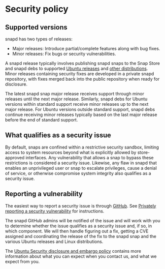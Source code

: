 # Security policy

## Supported versions
<!-- Include start supported versions -->
snapd has two types of releases:

- Major releases: Introduce partial/complete features along with bug fixes.
- Minor releases: Fix bugs or security vulnerabilities.

A snapd release typically involves publishing snapd snaps to the Snap Store and
snapd debs to supported [Ubuntu releases](https://ubuntu.com/about/release-cycle)
and [other distributions](https://snapcraft.io/docs/distro-support). Minor
releases containing security fixes are developed in a private snapd repository,
with fixes merged back into the public repository when ready for disclosure.

The latest snapd snap major release receives support through minor releases
until the next major release. Similarly, snapd debs for Ubuntu versions within
standard support receive minor releases up to the next major release. For
Ubuntu versions outside standard support, snapd debs continue receiving minor
releases typically based on the last major release before the end of standard
support.

<!-- Include end supported versions -->

## What qualifies as a security issue

By default, snaps are confined within a restrictive security sandbox,
limiting access to system resources beyond what is explicitly allowed by
store-approved interfaces. Any vulnerability that allows a snap to bypass these
restrictions is considered a security issue. Likewise, any flaw in snapd that
enables an unprivileged user or snap to escalate privileges, cause a denial of
service, or otherwise compromise system integrity also qualifies as a security
issue.

## Reporting a vulnerability

The easiest way to report a security issue is through
[GitHub](https://github.com/canonical/snapd/security/advisories/new). See
[Privately reporting a security
vulnerability](https://docs.github.com/en/code-security/security-advisories/guidance-on-reporting-and-writing/privately-reporting-a-security-vulnerability)
for instructions.

The snapd GitHub admins will be notified of the issue and will work with you
to determine whether the issue qualifies as a security issue and, if so, in
which component. We will then handle figuring out a fix, getting a CVE
assigned and coordinating the release of the fix to the snapd snap and the
various Ubuntu releases and Linux distributions.

The [Ubuntu Security disclosure and embargo
policy](https://ubuntu.com/security/disclosure-policy) contains more
information about what you can expect when you contact us, and what we
expect from you.
